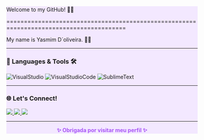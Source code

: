 <div style="background-color:#f3e8ff;>
<h1><img src="https://slackmojis.com/emojis/60881-meow_attention/download" width="30"/> Welcome to my GitHub! 👩‍💻 </h1>



========================================================================================

My name is Yasmim D´oliveira. 👩‍💻

---

### 🐍 Languages & Tools 🛠

![VisualStudio](https://img.shields.io/badge/-VisualStudio-05122A?style=flat&color=gray)&nbsp;![VisualStudioCode](https://img.shields.io/badge/-VisualStudioCode-05122A?style=flat&color=gray)&nbsp;![SublimeText](https://img.shields.io/badge/-SublimeText-05122A?style=flat&color=gray)&nbsp;  

---

### 🌐 Let's Connect!

<div>
  <a href="https://www.instagram.com/yasmimsilxyz2_" target="_blank">
    <img src="https://img.shields.io/badge/Instagram-%23C084FC?style=for-the-badge&logo=instagram&logoColor=white" />
  </a>
  <a href="mailto:doliveirayasmim03@gmail.com" target="_blank">
    <img src="https://img.shields.io/badge/Gmail-%23A855F7?style=for-the-badge&logo=gmail&logoColor=white" />
  </a>
  <a href="https://www.linkedin.com/public-profile/settings?lipi=urn%3Ali%3Apage%3Ad_flagship3_profile_self_edit_contact-info%3BgJ%2BlycjmQqacpEKsiYLQRQ%3D%3D" target="_blank">
    <img src="https://img.shields.io/badge/LinkedIn-%239B5DE5?style=for-the-badge&logo=linkedin&logoColor=white" />
  </a>
</div>

---

<p align="center"><strong style="color:#a855f7;">✨ Obrigada por visitar meu perfil ✨</strong></p>


</div>
